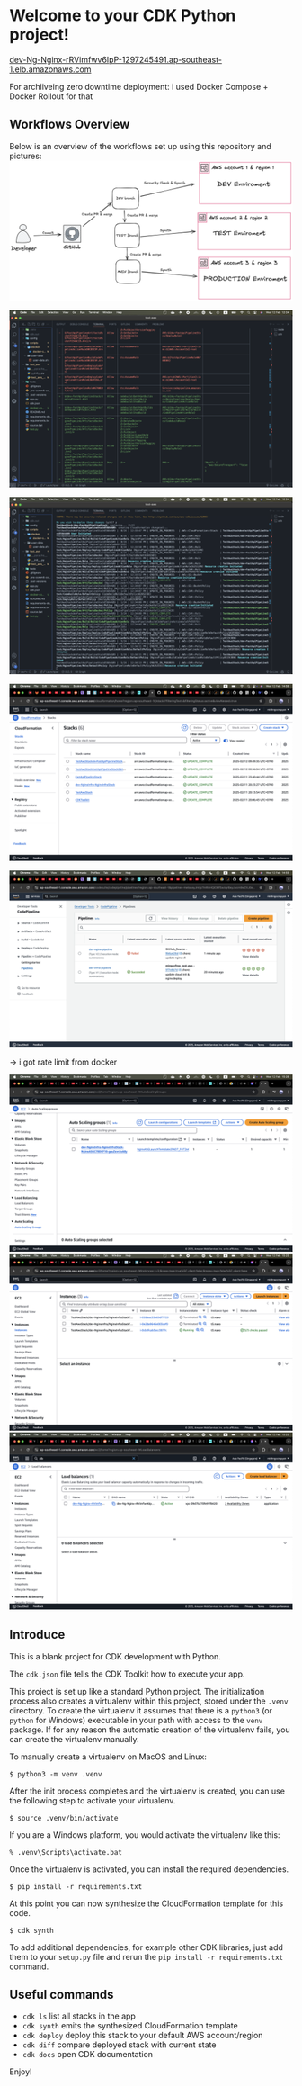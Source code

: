 # Welcome to your CDK Python project!

[dev-Ng-Nginx-rRVimfwv6IpP-1297245491.ap-southeast-1.elb.amazonaws.com](http://dev-Ng-Nginx-rRVimfwv6IpP-1297245491.ap-southeast-1.elb.amazonaws.com)


 For archiiveing zero downtime deployment:
 i used Docker Compose + Docker Rollout for that 


## Workflows Overview

Below is an overview of the workflows set up using this repository and pictures:
![infrastructure](static/workflows.png)

![infrastructure](static/Screenshot%20deploy%20cli.png)

![infrastructure](static/Screenshot%20deploy.png)

![infrastructure](static/Screenshot%20formation.png)

![infrastructure](static/Screenshot%20pipeline.png)

-> i got rate limit from docker 

![infrastructure](static/Screenshot%20asg.png)
![infrastructure](static/Screenshot%20ec2.png)
![infrastructure](static/Screenshot%20elb.png)




## Introduce
This is a blank project for CDK development with Python.

The `cdk.json` file tells the CDK Toolkit how to execute your app.

This project is set up like a standard Python project.  The initialization
process also creates a virtualenv within this project, stored under the `.venv`
directory.  To create the virtualenv it assumes that there is a `python3`
(or `python` for Windows) executable in your path with access to the `venv`
package. If for any reason the automatic creation of the virtualenv fails,
you can create the virtualenv manually.

To manually create a virtualenv on MacOS and Linux:

```
$ python3 -m venv .venv
```

After the init process completes and the virtualenv is created, you can use the following
step to activate your virtualenv.

```
$ source .venv/bin/activate
```

If you are a Windows platform, you would activate the virtualenv like this:

```
% .venv\Scripts\activate.bat
```

Once the virtualenv is activated, you can install the required dependencies.

```
$ pip install -r requirements.txt
```

At this point you can now synthesize the CloudFormation template for this code.

```
$ cdk synth
```

To add additional dependencies, for example other CDK libraries, just add
them to your `setup.py` file and rerun the `pip install -r requirements.txt`
command.

## Useful commands

 * `cdk ls`          list all stacks in the app
 * `cdk synth`       emits the synthesized CloudFormation template
 * `cdk deploy`      deploy this stack to your default AWS account/region
 * `cdk diff`        compare deployed stack with current state
 * `cdk docs`        open CDK documentation

Enjoy!

